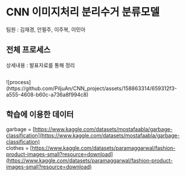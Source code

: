 # CNN 이미지처리 분리수거 분류모델

팀원 : 김재경, 안필주, 이주복, 이민아

## 전체 프로세스

상세내용 : 발표자료를 통해 정리

<p aling="center"><img width="100" scr=""></p>
![process](https://github.com/PiljuAn/CNN_project/assets/158863314/659312f3-a555-4608-b60c-a736a8f994c8)

## 학습에 이용한 데이터
garbage = [https://www.kaggle.com/datasets/mostafaabla/garbage-classification](https://www.kaggle.com/datasets/mostafaabla/garbage-classification)<br>
clothes = [https://www.kaggle.com/datasets/paramaggarwal/fashion-product-images-small?resource=download](https://www.kaggle.com/datasets/paramaggarwal/fashion-product-images-small?resource=download)
